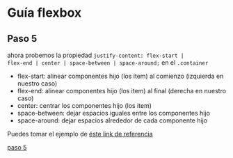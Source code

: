# Guía flexbox

## Paso 5

ahora probemos la propiedad <code>justify-content: flex-start | flex-end | center | space-between | space-around;</code> en el <code>.container</code>

* flex-start: alinear componentes hijo (los item) al comienzo (izquierda en nuestro caso)
* flex-end: alinear componentes hijo (los item) al final (derecha en nuestro caso)
* center: centrar los componentes hijo (los item)
* space-between: dejar espacios iguales entre los componentes hijo
* space-around: dejar espacios alrededor de cada componente hijo

Puedes tomar el ejemplo de 
[éste link de referencia](index.html)

[paso 5](https://github.com/alexanderjaramillo4iep/flexbox/tree/master/paso5/)